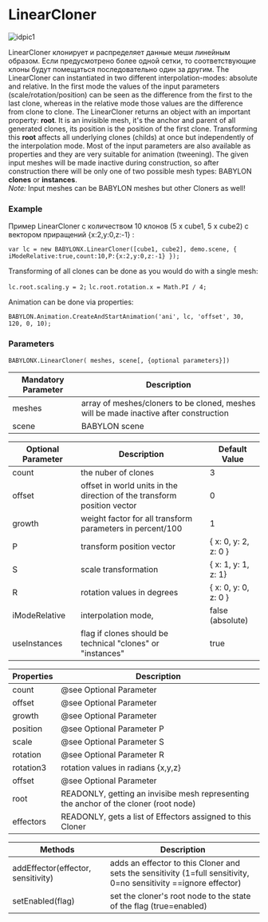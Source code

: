 
# LinearCloner

![idpic1](/img/extensions/clonerSystem/linearCloner.jpg "LinearCloner's with different transforming parameters")

LinearCloner клонирует и распределяет данные меши линейным образом. Если предусмотрено более одной сетки, то соответствующие клоны будут помещаться последовательно один за другим. The LinearCloner can instantiated in two different interpolation-modes: absolute and relative. In the first mode the values of the input parameters (scale/rotation/position) can be seen as the difference from the first to the last clone, whereas in the relative mode those values are the difference from clone to clone. 
The LinearCloner returns an object with an important property: **root**. It is an invisible mesh, it's the anchor and parent of all generated clones, its position is the position of the first clone. Transforming this **root** affects all underlying clones (childs) at once but independently of the interpolation mode. Most of the input parameters are also available as properties and they are very suitable for animation (tweening). The given input meshes will be made inactive during construction, so after construction there will be only one of two possible mesh types: BABYLON **clones** or **instances**.  
*Note:* Input meshes can be BABYLON meshes but other Cloners as well!

### Example

Пример LinearCloner с количеством 10 клонов (5 x cube1, 5 x cube2) с вектором приращений {x:2,y:0,z:-1} :

`var lc = new BABYLONX.LinearCloner([cube1, cube2], demo.scene, { iModeRelative:true,count:10,P:{x:2,y:0,z:-1} });`

Transforming of all clones can be done as you would do with a single mesh:

`lc.root.scaling.y = 2;`
`lc.root.rotation.x = Math.PI / 4;`

Animation can be done via properties:

`BABYLON.Animation.CreateAndStartAnimation('ani', lc, 'offset', 30, 120, 0, 10);`

### Parameters

`BABYLONX.LinearCloner( meshes, scene[, {optional parameters}])` 

Mandatory Parameter | Description 
--------------------|------------
meshes| array of meshes/cloners to be cloned, meshes will be made inactive after construction
scene|BABYLON scene

Optional Parameter | Description | Default Value
-------------------|-------------|--------------
count | the nuber of clones | 3
offset| offset in world units in the direction of the transform position vector | 0
growth| weight factor for all transform parameters in percent/100  |1
P| transform position vector | { x: 0, y: 2, z: 0 }
S| scale transformation| { x: 1, y: 1, z: 1}
R| rotation values in degrees | { x: 0, y: 0, z: 0 }
iModeRelative| interpolation mode, | false (absolute)
useInstances| flag if clones should be technical "clones" or "instances" | true


Properties | Description 
------------|-------------
count |@see Optional Parameter
offset| @see Optional Parameter
growth| @see Optional Parameter
position| @see Optional Parameter P
scale| @see Optional Parameter S
rotation| @see Optional Parameter R
rotation3|rotation values in radians {x,y,z}
offset| @see Optional Parameter
root| READONLY, getting an invisibe mesh representing the anchor of the cloner (root node)
effectors| READONLY, gets a list of Effectors assigned to this Cloner

Methods | Description
------------|-------------
addEffector(effector, sensitivity)| adds an effector to this Cloner and sets the sensitivity (1=full sensitivity, 0=no sensitivity ==ignore effector)
setEnabled(flag)|set the cloner's root node to the state of the flag (true=enabled)
